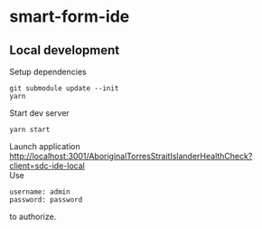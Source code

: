 # smart-form-ide

## Local development
Setup dependencies
```
git submodule update --init
yarn
```
Start dev server
```
yarn start
```
Launch application [http://localhost:3001/AboriginalTorresStraitIslanderHealthCheck?client=sdc-ide-local](http://localhost:3001/AboriginalTorresStraitIslanderHealthCheck?client=sdc-ide-local)   
Use 
```
username: admin   
password: password
``` 
to authorize.
